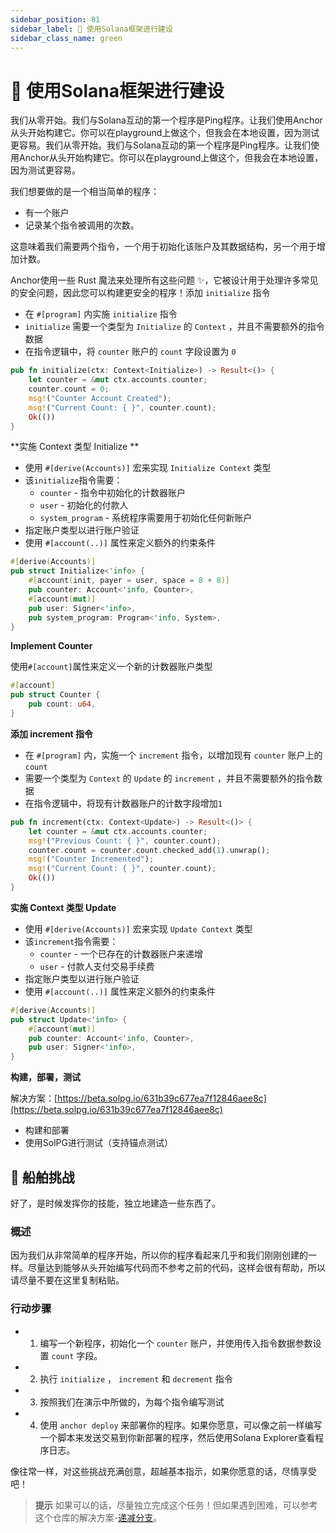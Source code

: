 ```yaml
---
sidebar_position: 81
sidebar_label: 🧱 使用Solana框架进行建设
sidebar_class_name: green
---
```


# 🧱 使用Solana框架进行建设

我们从零开始。我们与Solana互动的第一个程序是Ping程序。让我们使用Anchor从头开始构建它。你可以在playground上做这个，但我会在本地设置，因为测试更容易。我们从零开始。我们与Solana互动的第一个程序是Ping程序。让我们使用Anchor从头开始构建它。你可以在playground上做这个，但我会在本地设置，因为测试更容易。

我们想要做的是一个相当简单的程序：

- 有一个账户
- 记录某个指令被调用的次数。

这意味着我们需要两个指令，一个用于初始化该账户及其数据结构，另一个用于增加计数。

Anchor使用一些 Rust 魔法来处理所有这些问题 ✨，它被设计用于处理许多常见的安全问题，因此您可以构建更安全的程序！添加 `initialize` 指令

- 在 `#[program]` 内实施 `initialize` 指令
- `initialize` 需要一个类型为 `Initialize` 的 `Context` ，并且不需要额外的指令数据
- 在指令逻辑中，将 `counter` 账户的 `count` 字段设置为 `0`

```rust
pub fn initialize(ctx: Context<Initialize>) -> Result<()> {
    let counter = &mut ctx.accounts.counter;
    counter.count = 0;
    msg!("Counter Account Created");
    msg!("Current Count: { }", counter.count);
    Ok(())
}
```

**实施 Context 类型 Initialize **

- 使用 `#[derive(Accounts)]` 宏来实现 `Initialize Context` 类型
- 该`initialize`指令需要：
    - `counter` - 指令中初始化的计数器账户
    - `user` - 初始化的付款人
    - `system_program` - 系统程序需要用于初始化任何新账户
- 指定账户类型以进行账户验证
- 使用 `#[account(..)]` 属性来定义额外的约束条件

```rust
#[derive(Accounts)]
pub struct Initialize<'info> {
    #[account(init, payer = user, space = 8 + 8)]
    pub counter: Account<'info, Counter>,
    #[account(mut)]
    pub user: Signer<'info>,
    pub system_program: Program<'info, System>,
}
```

**Implement Counter**

使用`#[account]`属性来定义一个新的计数器账户类型

```rust
#[account]
pub struct Counter {
    pub count: u64,
}
```

**添加 increment 指令**

- 在 `#[program]` 内，实施一个 `increment` 指令，以增加现有 `counter` 账户上的 `count`
- 需要一个类型为 `Context` 的 `Update` 的 `increment` ，并且不需要额外的指令数据
- 在指令逻辑中，将现有计数器账户的计数字段增加`1`

```rust
pub fn increment(ctx: Context<Update>) -> Result<()> {
    let counter = &mut ctx.accounts.counter;
    msg!("Previous Count: { }", counter.count);
    counter.count = counter.count.checked_add(1).unwrap();
    msg!("Counter Incremented");
    msg!("Current Count: { }", counter.count);
    Ok(())
}
```

**实施 Context 类型 Update**

- 使用 `#[derive(Accounts)]` 宏来实现 `Update Context` 类型
- 该`increment`指令需要：
    - `counter` - 一个已存在的计数器账户来递增
    - `user` - 付款人支付交易手续费
- 指定账户类型以进行账户验证
- 使用 `#[account(..)]` 属性来定义额外的约束条件

```rust
#[derive(Accounts)]
pub struct Update<'info> {
    #[account(mut)]
    pub counter: Account<'info, Counter>,
    pub user: Signer<'info>,
}
```

**构建，部署，测试**

解决方案：[https://beta.solpg.io/631b39c677ea7f12846aee8c](https://beta.solpg.io/631b39c677ea7f12846aee8c)

- 构建和部署
- 使用SolPG进行测试（支持锚点测试）

## 🚢 船舶挑战

好了，是时候发挥你的技能，独立地建造一些东西了。

### 概述


因为我们从非常简单的程序开始，所以你的程序看起来几乎和我们刚刚创建的一样。尽量达到能够从头开始编写代码而不参考之前的代码，这样会很有帮助，所以请尽量不要在这里复制粘贴。

### 行动步骤

- 1. 编写一个新程序，初始化一个 `counter` 账户，并使用传入指令数据参数设置 `count` 字段。
- 2. 执行 `initialize` ， `increment` 和 `decrement` 指令
- 3. 按照我们在演示中所做的，为每个指令编写测试
- 4. 使用 `anchor deploy` 来部署你的程序。如果你愿意，可以像之前一样编写一个脚本来发送交易到你新部署的程序，然后使用Solana Explorer查看程序日志。

像往常一样，对这些挑战充满创意，超越基本指示，如果你愿意的话，尽情享受吧！

> **提示**
> 如果可以的话，尽量独立完成这个任务！但如果遇到困难，可以参考这个仓库的解决方案-[递减分支](https://github.com/buildspace/anchor-counter-program/tree/solution-decrement?utm_source=buildspace.so&utm_medium=buildspace_project)。
